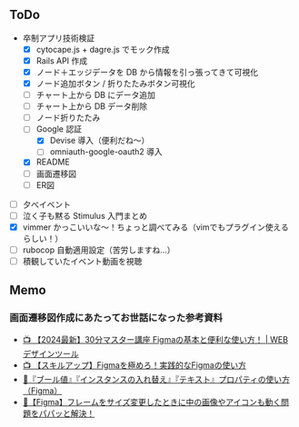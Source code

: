 ## ToDo

- 卒制アプリ技術検証
  - [x] cytocape.js + dagre.js でモック作成
  - [x] Rails API 作成
  - [x] ノード＋エッジデータを DB から情報を引っ張ってきて可視化
  - [x] ノード追加ボタン / 折りたたみボタン可視化
  - [ ] チャート上から DB にデータ追加
  - [ ] チャート上から DB データ削除
  - [ ] ノード折りたたみ
  - [ ] Google 認証
    - [x] Devise 導入（便利だね〜）
    - [ ] omniauth-google-oauth2 導入
  - [x] README
  - [ ] 画面遷移図
  - [ ] ER図
- [ ] 夕べイベント
- [ ] 泣く子も黙る Stimulus 入門まとめ
- [x] vimmer かっこいいな〜！ちょっと調べてみる（vimでもプラグイン使えるらしい！）
- [ ] rubocop 自動適用設定（苦労しますね...）
- [ ] 積観していたイベント動画を視聴

## Memo
### 画面遷移図作成にあたってお世話になった参考資料
- [📺 【2024最新】30分マスター講座 Figmaの基本と便利な使い方！ | WEBデザインツール](https://www.youtube.com/watch?v=xZMR-ZNY08c)
- [📺 【スキルアップ】Figmaを極めろ！実践的なFigmaの使い方](https://www.youtube.com/watch?v=U3CaUBlDkg0)
- [📄『ブール値』『インスタンスの入れ替え』『テキスト』プロパティの使い方（Figma）](https://note.com/ankokakemelon/n/n3555a2a54565)
- [📄【Figma】フレームをサイズ変更したときに中の画像やアイコンも動く問題をパパッと解決！](https://yesmanblog.com/figma-flame-ugoku)